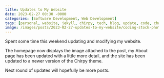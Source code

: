 ```yaml
---
title: Updates to My Website
date: 2023-02-27 00:30 -0000
categories: [Software Development, Web Development]
tags: [personal, website, jekyll, chirpy, tech, blog, update, code, change]
image: /images/posts/2023-02-27-updates-to-my-website/coding-stock-photo.webp
---
```


Spent some time this weekend updating and modifying my website.

The homepage now displays the image attached to the post, my About page has been updated with a little more detail, and the site has been updated to a newer version of the Chirpy theme.

Next round of updates will hopefully be more posts.
